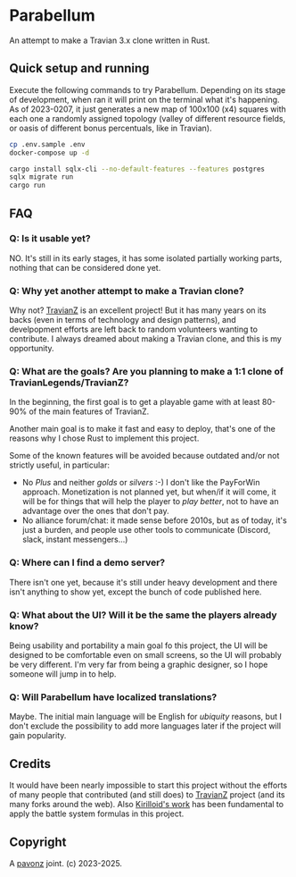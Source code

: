 # Parabellum

An attempt to make a Travian 3.x clone written in Rust.

## Quick setup and running

Execute the following commands to try Parabellum. Depending on its stage of development,
when ran it will print on the terminal what it's happening. As of 2023-0207, it just generates
a new map of 100x100 (x4) squares with each one a randomly assigned topology (valley of different resource fields, or oasis of different bonus percentuals, like in Travian).

```sh
cp .env.sample .env
docker-compose up -d

cargo install sqlx-cli --no-default-features --features postgres
sqlx migrate run
cargo run
```


## FAQ

### Q: Is it usable yet?
NO. It's still in its early stages, it has some isolated partially working parts, nothing that can be considered done yet.

### Q: Why yet another attempt to make a Travian clone?

Why not? [TravianZ](https://github.com/Shadowss/TravianZ) is an excellent project! But it has many years on its backs (even in terms of technology and design patterns), and develpopment efforts are left back to random volunteers wanting to contribute. I always dreamed about making a Travian clone, and this is my opportunity.

### Q: What are the goals? Are you planning to make a 1:1 clone of TravianLegends/TravianZ?

In the beginning, the first goal is to get a playable game with at least 80-90% of the main features of TravianZ.

Another main goal is to make it fast and easy to deploy, that's one of the reasons why I chose Rust to implement this project.

Some of the known features will be avoided because outdated and/or not strictly useful, in particular:

- No _Plus_ and neither _golds_ or _silvers_ :-) I don't like the PayForWin approach. Monetization is not planned yet, but when/if it will come, it will be for things that will help the player to _play better_, not to have an advantage over the ones that don't pay.
- No alliance forum/chat: it made sense before 2010s, but as of today, it's just a burden, and people use other tools to communicate (Discord, slack, instant messengers...)

### Q: Where can I find a demo server?

There isn't one yet, because it's still under heavy development and there isn't anything to show yet, except the bunch of code published here.

### Q: What about the UI? Will it be the same the players already know?

Being usability and portability a main goal fo this project, the UI will be designed to be comfortable even on small screens, so the UI will probably be very different. I'm very far from being a graphic designer, so I hope someone will jump in to help.

### Q: Will Parabellum have localized translations?

Maybe. The initial main language will be English for _ubiquity_ reasons, but I don't exclude the possibility to add more languages later if the project will gain popularity.

## Credits

It would have been nearly impossible to start this project without the efforts of many people that contributed (and still does) to [TravianZ](https://github.com/Shadowss/TravianZ) project (and its many forks around the web). Also [Kirilloid's work](https://github.com/kirilloid/travian) has been fundamental to apply the battle system formulas in this project.

## Copyright

A [pavonz](https://pavonz.com) joint. (c) 2023-2025.
